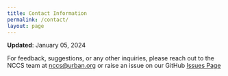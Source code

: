 ```yaml
---
title: Contact Information
permalink: /contact/
layout: page
---
```


**Updated**: January 05, 2024

For feedback, suggestions, or any other inquiries, please reach out to the NCCS
team at [nccs@urban.org](nccs@urban.org) or raise an issue on our GitHub [Issues Page](https://github.com/UrbanInstitute/nccs/issues)
